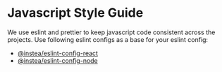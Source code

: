 # Javascript Style Guide

We use eslint and prettier to keep javascript code consistent across the projects.
Use following eslint configs as a base for your eslint config:
- [@instea/eslint-config-react](./eslint-config-react/)
- [@instea/eslint-config-node](./eslint-config-node/)
